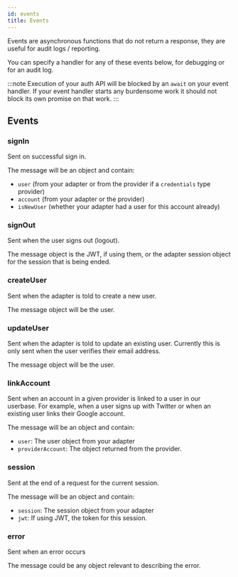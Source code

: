 ```yaml
---
id: events
title: Events
---
```


Events are asynchronous functions that do not return a response, they are useful for audit logs / reporting.

You can specify a handler for any of these events below, for debugging or for an audit log.

:::note
Execution of your auth API will be blocked by an `await` on your event handler. If your event handler starts any burdensome work it should not block its own promise on that work.
:::

## Events

### signIn

Sent on successful sign in.

The message will be an object and contain:

- `user` (from your adapter or from the provider if a `credentials` type provider)
- `account` (from your adapter or the provider)
- `isNewUser` (whether your adapter had a user for this account already)

### signOut

Sent when the user signs out (logout).

The message object is the JWT, if using them, or the adapter session object for the session that is being ended.

### createUser

Sent when the adapter is told to create a new user.

The message object will be the user.

### updateUser

Sent when the adapter is told to update an existing user. Currently this is only sent when the user verifies their email address.

The message object will be the user.

### linkAccount

Sent when an account in a given provider is linked to a user in our userbase. For example, when a user signs up with Twitter or when an existing user links their Google account.

The message will be an object and contain:

- `user`: The user object from your adapter
- `providerAccount`: The object returned from the provider.

### session

Sent at the end of a request for the current session.

The message will be an object and contain:

- `session`: The session object from your adapter
- `jwt`: If using JWT, the token for this session.

### error

Sent when an error occurs

The message could be any object relevant to describing the error.
